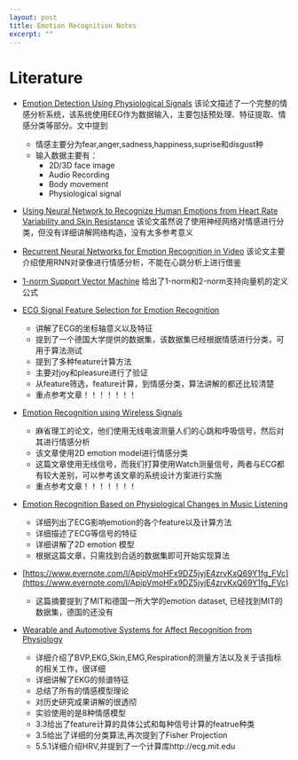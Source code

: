 ```yaml
---
layout: post
title: Emotion Recognition Notes
excerpt: ""
---
```

# Literature
+ [Emotion Detection Using Physiological Signals](https://www.evernote.com/l/AphI0EO9GGFNRZxLe7pID7Pd-6dLHpfiIjE)
该论文描述了一个完整的情感分析系统，该系统使用EEG作为数据输入，主要包括预处理、特征提取、情感分类等部分。文中提到
  + 情感主要分为fear,anger,sadness,happiness,suprise和disgust种
  + 输入数据主要有：
    + 2D/3D face image
    + Audio Recording
    + Body movement
    + Physiological signal

+ [Using Neural Network to Recognize Human Emotions from Heart Rate Variability and Skin Resistance](https://www.evernote.com/l/ApglkTm-eDhI1LI_uHuGsdrFwLXdaTOuaRw) 
  该论文虽然说了使用神经网络对情感进行分类，但没有详细讲解网络构造，没有太多参考意义

+ [Recurrent Neural Networks for Emotion Recognition in Video](https://www.evernote.com/shard/s664/sh/40c0e1a3-d6ab-4cbc-94d8-34ccd0bd676e/d6162ef7c4c9295f4f416f1ec98819d9) 
  该论文主要介绍使用RNN对录像进行情感分析，不能在心跳分析上进行借鉴

+ [1-norm Support Vector Machine](https://www.evernote.com/l/ApjEtnJA98NGaZ3WmZMfpnfMkbbVbPrN3ys)
  给出了1-norm和2-norm支持向量机的定义公式

+ [ECG Signal Feature Selection for Emotion Recognition](https://www.evernote.com/l/ApjeZ8VCVNdJW5Dl35cJ8w3WGIji8x3JIao)
  + 讲解了ECG的坐标轴意义以及特征
  + 提到了一个德国大学提供的数据集，该数据集已经根据情感进行分类，可用于算法测试
  + 提到了多种feature计算方法
  + 主要对joy和pleasure进行了验证
  + 从feature筛选，feature计算，到情感分类，算法讲解的都还比较清楚
  + 重点参考文章！！！！！！！

+ [Emotion Recognition using Wireless Signals](https://www.evernote.com/l/Apj3lsx5Cm9C6oJv9Wobk-owxo4139O4XfI)
  + 麻省理工的论文，他们使用无线电波测量人们的心跳和呼吸信号，然后对其进行情感分析
  + 该文章使用2D emotion model进行情感分类
  + 这篇文章使用无线信号，而我们打算使用Watch测量信号，两者与ECG都有较大差别，可以参考该文章的系统设计方案进行实施
  + 重点参考文章！！！！！！！

+ [Emotion Recognition Based on Physiological Changes in Music Listening](https://www.evernote.com/l/Aph3Wcxnf4NEebBWITcY3_z4cY7tpcGxVNA)
  + 详细列出了ECG影响emotion的各个feature以及计算方法
  + 详细描述了ECG等信号的特征
  + 详细讲解了2D emotion 模型
  + 根据这篇文章，只需找到合适的数据集即可开始实现算法

+ [https://www.evernote.com/l/ApipVmoHFx9DZ5jyjE4zrvKxQ69Y1fg_FVc](https://www.evernote.com/l/ApipVmoHFx9DZ5jyjE4zrvKxQ69Y1fg_FVc)
  + 这篇摘要提到了MIT和德国一所大学的emotion dataset, 已经找到MIT的数据集，德国的还没有

+ [Wearable and Automotive Systems for Affect Recognition from Physiology](https://www.evernote.com/l/Aphh-USaadZIy6kAs2ncuONbgQNVGnQdznA)
  + 详细介绍了BVP,EKG,Skin,EMG,Respiration的测量方法以及关于该指标的相关工作，很详细
  + 详细讲解了EKG的频谱特征
  + 总结了所有的情感模型理论 
  + 对历史研究成果讲解的很透彻
  + 实验使用的是8种情感模型
  + 3.3给出了feature计算的具体公式和每种信号计算的featrue种类
  + 3.5给出了详细的分类算法,再次提到了Fisher Projection
  + 5.5.1详细介绍HRV,并提到了一个计算库http://ecg.mit.edu
